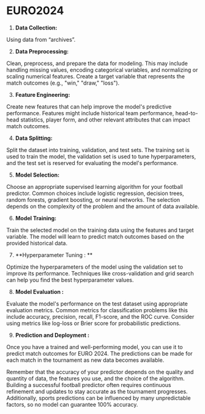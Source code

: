 # EURO2024

1. **Data Collection:**

Using data from “archives”.

2. **Data Preprocessing:**

Clean, preprocess, and prepare the data for modeling. This may include handling missing values, encoding categorical variables, and normalizing or scaling numerical features. Create a target variable that represents the match outcomes (e.g., "win," "draw," "loss").

3. **Feature Engineering:**

Create new features that can help improve the model's predictive performance. Features might include historical team performance, head-to-head statistics, player form, and other relevant attributes that can impact match outcomes.

4. **Data Splitting:**

Split the dataset into training, validation, and test sets. The training set is used to train the model, the validation set is used to tune hyperparameters, and the test set is reserved for evaluating the model's performance.

5. **Model Selection:**

Choose an appropriate supervised learning algorithm for your football predictor. Common choices include logistic regression, decision trees, random forests, gradient boosting, or neural networks. The selection depends on the complexity of the problem and the amount of data available.

6. **Model Training:**

Train the selected model on the training data using the features and target variable. The model will learn to predict match outcomes based on the provided historical data.

7. **Hyperparameter Tuning : **

Optimize the hyperparameters of the model using the validation set to improve its performance. Techniques like cross-validation and grid search can help you find the best hyperparameter values.

8. **Model Evaluation :**

Evaluate the model's performance on the test dataset using appropriate evaluation metrics. Common metrics for classification problems like this include accuracy, precision, recall, F1-score, and the ROC curve. Consider using metrics like log-loss or Brier score for probabilistic predictions.

9. **Prediction and Deployment :**

Once you have a trained and well-performing model, you can use it to predict match outcomes for EURO 2024. The predictions can be made for each match in the tournament as new data becomes available.

Remember that the accuracy of your predictor depends on the quality and quantity of data, the features you use, and the choice of the algorithm. Building a successful football predictor often requires continuous refinement and updates to stay accurate as the tournament progresses. Additionally, sports predictions can be influenced by many unpredictable factors, so no model can guarantee 100% accuracy.




